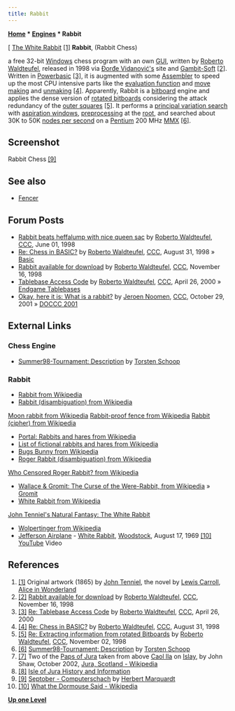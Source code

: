```yaml
---
title: Rabbit
---
```

**[Home](Home "Home") \* [Engines](Engines "Engines") \* Rabbit**



[ [The White Rabbit](https://en.wikipedia.org/wiki/White_Rabbit) <a id="cite-note-1" href="#cite-ref-1">[1]</a>
**Rabbit**, (Rabbit Chess)  

a free 32-bit [Windows](Windows "Windows") chess program with an own [GUI](GUI "GUI"), written by [Roberto Waldteufel](Roberto_Waldteufel "Roberto Waldteufel"), released in 1998 via [Đorđe Vidanović's](%C4%90or%C4%91e_Vidanovi%C4%87 "Đorđe Vidanović") site and [Gambit-Soft](index.php?title=Gambit-Soft&action=edit&redlink=1 "Gambit-Soft (page does not exist)") <a id="cite-note-2" href="#cite-ref-2">[2]</a>. Written in [Powerbasic](Basic "Basic") <a id="cite-note-3" href="#cite-ref-3">[3]</a>, it is augmented with some [Assembler](Assembly "Assembly") to speed up the most CPU intensive parts like the [evaluation function](Evaluation_Function "Evaluation Function") and [move making](Make_Move "Make Move") and [unmaking](Unmake_Move "Unmake Move") <a id="cite-note-4" href="#cite-ref-4">[4]</a>. Apparently, Rabbit is a [bitboard](Bitboards "Bitboards") engine and applies the dense version of [rotated bitboards](Rotated_Bitboards "Rotated Bitboards") considering the attack redundancy of the [outer squares](First_Rank_Attacks#TheOuterSquares "First Rank Attacks") <a id="cite-note-5" href="#cite-ref-5">[5]</a>. It performs a [principal variation search](Principal_Variation_Search "Principal Variation Search") with [aspiration windows](Aspiration_Windows "Aspiration Windows"), [preprocessing](Piece-Square_Tables#Preprocessing "Piece-Square Tables") at the [root](Root "Root"), and searched about 30K to 50K [nodes per second](Nodes_per_Second "Nodes per Second") on a [Pentium](X86 "X86") 200 MHz [MMX](MMX "MMX") <a id="cite-note-6" href="#cite-ref-6">[6]</a>. 



## Screenshot


 [](http://www.septober.de/chess/index.htm) 
Rabbit Chess <a id="cite-note-9" href="#cite-ref-9">[9]</a>



## See also


* [Fencer](Fencer "Fencer")


## Forum Posts


* [Rabbit beats heffalump with nice queen sac](https://www.stmintz.com/ccc/index.php?id=19733) by [Roberto Waldteufel](Roberto_Waldteufel "Roberto Waldteufel"), [CCC](CCC "CCC"), June 01, 1998
* [Re: Chess in BASIC?](https://www.stmintz.com/ccc/index.php?id=25740) by [Roberto Waldteufel](Roberto_Waldteufel "Roberto Waldteufel"), [CCC](CCC "CCC"), August 31, 1998 » [Basic](Basic "Basic")
* [Rabbit available for download](https://www.stmintz.com/ccc/index.php?id=33136) by [Roberto Waldteufel](Roberto_Waldteufel "Roberto Waldteufel"), [CCC](CCC "CCC"), November 16, 1998
* [Tablebase Access Code](https://www.stmintz.com/ccc/index.php?id=107902) by [Roberto Waldteufel](Roberto_Waldteufel "Roberto Waldteufel"), [CCC](CCC "CCC"), April 26, 2000 » [Endgame Tablebases](Endgame_Tablebases "Endgame Tablebases")
* [Okay, here it is: What is a rabbit?](https://www.stmintz.com/ccc/index.php?id=194769) by [Jeroen Noomen](Jeroen_Noomen "Jeroen Noomen"), [CCC](CCC "CCC"), October 29, 2001 » [DOCCC 2001](DOCCC_2001 "DOCCC 2001")


## External Links


### Chess Engine


* [Summer98-Tournament: Description](http://chess.fsv.de/Summer98/descript.htm#Roberto%20Waldteufel) by [Torsten Schoop](index.php?title=Torsten_Schoop&action=edit&redlink=1 "Torsten Schoop (page does not exist)")


### Rabbit


* [Rabbit from Wikipedia](https://en.wikipedia.org/wiki/Rabbit)
* [Rabbit (disambiguation) from Wikipedia](https://en.wikipedia.org/wiki/Rabbit_%28disambiguation%29)


 [Moon rabbit from Wikipedia](https://en.wikipedia.org/wiki/Moon_rabbit)
 [Rabbit-proof fence from Wikipedia](https://en.wikipedia.org/wiki/Rabbit-proof_fence)
 [Rabbit (cipher) from Wikipedia](https://en.wikipedia.org/wiki/Rabbit_%28cipher%29)
* [Portal: Rabbits and hares from Wikipedia](https://en.wikipedia.org/wiki/Portal:Rabbits_and_hares)
* [List of fictional rabbits and hares from Wikipedia](https://en.wikipedia.org/wiki/List_of_fictional_rabbits_and_hares)
* [Bugs Bunny from Wikipedia](https://en.wikipedia.org/wiki/Bugs_Bunny)
* [Roger Rabbit (disambiguation) from Wikipedia](https://en.wikipedia.org/wiki/Roger_Rabbit_%28disambiguation%29)


 [Who Censored Roger Rabbit? from Wikipedia](https://en.wikipedia.org/wiki/Who_Censored_Roger_Rabbit%3F)
* [Wallace & Gromit: The Curse of the Were-Rabbit, from Wikipedia](https://en.wikipedia.org/wiki/Wallace_%26_Gromit:_The_Curse_of_the_Were-Rabbit) » [Gromit](Gromit "Gromit")
* [White Rabbit from Wikipedia](https://en.wikipedia.org/wiki/White_Rabbit)


 [John Tenniel's Natural Fantasy: The White Rabbit](http://www.victorianweb.org/art/illustration/tenniel/carter.html)
* [Wolpertinger from Wikipedia](https://en.wikipedia.org/wiki/Wolpertinger)
* [Jefferson Airplane](https://en.wikipedia.org/wiki/Jefferson_Airplane) - [White Rabbit](https://en.wikipedia.org/wiki/White_Rabbit_%28song%29), [Woodstock](https://en.wikipedia.org/wiki/Woodstock), August 17, 1969 <a id="cite-note-10" href="#cite-ref-10">[10]</a> [YouTube](https://en.wikipedia.org/wiki/YouTube) Video


 
## References


1. <a id="cite-ref-1" href="#cite-note-1">[1]</a> Original artwork (1865) by [John Tenniel](Category:John_Tenniel "Category:John Tenniel"), the novel by [Lewis Carroll](Category:Lewis_Carroll "Category:Lewis Carroll"), [Alice in Wonderland](https://en.wikipedia.org/wiki/Alice%27s_Adventures_in_Wonderland)
2. <a id="cite-ref-2" href="#cite-note-2">[2]</a> [Rabbit available for download](https://www.stmintz.com/ccc/index.php?id=33136) by [Roberto Waldteufel](Roberto_Waldteufel "Roberto Waldteufel"), [CCC](CCC "CCC"), November 16, 1998
3. <a id="cite-ref-3" href="#cite-note-3">[3]</a> [Re: Tablebase Access Code](https://www.stmintz.com/ccc/index.php?id=108009) by [Roberto Waldteufel](Roberto_Waldteufel "Roberto Waldteufel"), [CCC](CCC "CCC"), April 26, 2000
4. <a id="cite-ref-4" href="#cite-note-4">[4]</a> [Re: Chess in BASIC?](https://www.stmintz.com/ccc/index.php?id=25740) by [Roberto Waldteufel](Roberto_Waldteufel "Roberto Waldteufel"), [CCC](CCC "CCC"), August 31, 1998
5. <a id="cite-ref-5" href="#cite-note-5">[5]</a> [Re: Extracting information from rotated Bitboards](https://www.stmintz.com/ccc/index.php?id=31456) by [Roberto Waldteufel](Roberto_Waldteufel "Roberto Waldteufel"), [CCC](CCC "CCC"), November 02, 1998
6. <a id="cite-ref-6" href="#cite-note-6">[6]</a> [Summer98-Tournament: Description](http://chess.fsv.de/Summer98/descript.htm#Roberto%20Waldteufel) by [Torsten Schoop](index.php?title=Torsten_Schoop&action=edit&redlink=1 "Torsten Schoop (page does not exist)")
7. <a id="cite-ref-7" href="#cite-note-7">[7]</a> Two of the [Paps of Jura](https://en.wikipedia.org/wiki/Paps_of_Jura) taken from above [Caol lla](https://en.wikipedia.org/wiki/Caol_Ila_distillery) on [Islay](https://en.wikipedia.org/wiki/Islay), by John Shaw, October 2002, [Jura, Scotland - Wikipedia](https://en.wikipedia.org/wiki/Jura,_Scotland)
8. <a id="cite-ref-8" href="#cite-note-8">[8]</a> [Isle of Jura History and Information](http://www.scottishaccommodationindex.com/jurapics.htm)
9. <a id="cite-ref-9" href="#cite-note-9">[9]</a> [Septober - Computerschach](http://www.septober.de/chess/index.htm) by [Herbert Marquardt](index.php?title=Herbert_Marquardt&action=edit&redlink=1 "Herbert Marquardt (page does not exist)")
10. <a id="cite-ref-10" href="#cite-note-10">[10]</a> [What the Dormouse Said - Wikipedia](https://en.wikipedia.org/wiki/What_the_Dormouse_Said)

**[Up one Level](Engines "Engines")**







 
